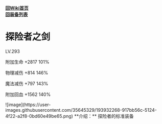 [**回Wiki首页**](../README.md)   
[**回装备列表**](index.md)
# 探险者之剑
LV.293   
<p title='success'>附加生命 +2817<span class='pull-right bg-success'> 101% </span></p>
<p title='danger'>物理减伤 +814<span class='pull-right bg-danger'> 146% </span></p>
<p title='danger'>魔法减伤 +797<span class='pull-right bg-danger'> 143% </span></p>
<p title='danger'>附加回血 +1562<span class='pull-right bg-danger'> 140% </span></p>
![image](https://user-images.githubusercontent.com/35645329/193932268-917bb56c-5124-4f22-a2f8-0bd60e49be65.png) **介绍：** 探险者的标准装备
